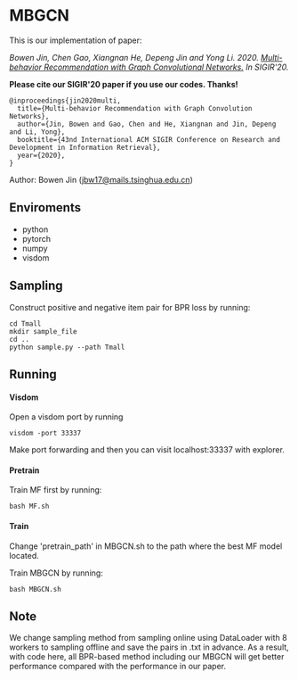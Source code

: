 # MBGCN
This is our implementation of paper:

*Bowen Jin, Chen Gao, Xiangnan He, Depeng Jin and Yong Li. 2020. [Multi-behavior Recommendation with Graph Convolutional Networks.](http://bowenjin.me/Multi-behaviour%20Recommendation%20with%20Graph%20Convolutional%20Networks.pdf)  In SIGIR'20.*

**Please cite our SIGIR'20 paper if you use our codes. Thanks!**

```
@inproceedings{jin2020multi,
  title={Multi-behavior Recommendation with Graph Convolution Networks},
  author={Jin, Bowen and Gao, Chen and He, Xiangnan and Jin, Depeng and Li, Yong},
  booktitle={43nd International ACM SIGIR Conference on Research and Development in Information Retrieval},
  year={2020},
}
```

Author: Bowen Jin (jbw17@mails.tsinghua.edu.cn)



## Enviroments

- python
- pytorch
- numpy
- visdom



## Sampling

Construct positive and negative item pair for BPR loss by running:

```
cd Tmall
mkdir sample_file
cd ..
python sample.py --path Tmall
```



## Running

#### Visdom

Open a visdom port by running

```
visdom -port 33337
```

Make port forwarding and then you can visit localhost:33337 with explorer.

#### Pretrain

Train MF first by running:

```
bash MF.sh
```

#### Train

Change 'pretrain_path' in MBGCN.sh to the path where the best MF model located.

Train MBGCN by running:

```
bash MBGCN.sh
```



## Note

We change sampling method from sampling online using DataLoader with 8 workers to sampling offline and save the pairs in .txt in advance. As a result, with code here, all BPR-based method including our MBGCN will get better performance compared with the performance in our paper.









